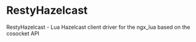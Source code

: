 # RestyHazelcast
RestyHazelcast - Lua Hazelcast client driver for the ngx_lua based on the cosocket API
